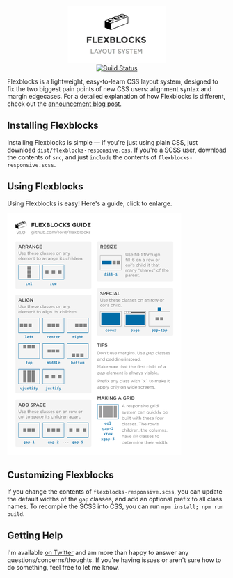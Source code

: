 <p align="center">
  <img src="https://raw.githubusercontent.com/lord/img/master/logo-flexblocks.png" alt="Flexblocks: Layout System" width="226">
  <br>
  <a href="https://travis-ci.org/lord/flexblocks">
    <img src="https://travis-ci.org/lord/flexblocks.svg?branch=master" alt="Build Status">
  </a>
  <br>
</p>

Flexblocks is a lightweight, easy-to-learn CSS layout system, designed to fix the two biggest pain points of new CSS users: alignment syntax and margin edgecases. For a detailed explanation of how Flexblocks is different, check out the [announcement blog post](https://lord.io/blog/2016/flexblocks/).

## Installing Flexblocks

Installing Flexblocks is simple — if you're just using plain CSS, just download `dist/flexblocks-responsive.css`. If you're a SCSS user, download the contents of `src`, and just `include` the contents of `flexblocks-responsive.scss`.

## Using Flexblocks

Using Flexblocks is easy! Here's a guide, click to enlarge.

<img src="https://raw.githubusercontent.com/lord/img/master/cheatsheet-flexblocks.png" alt="Flexblocks: Layout System" width="400">

## Customizing Flexblocks

If you change the contents of `flexblocks-responsive.scss`, you can update the default widths of the `gap` classes, and add an optional prefix to all class names. To recompile the SCSS into CSS, you can run `npm install; npm run build`.

## Getting Help

I'm available [on Twitter](http://twitter.com/rl0rd) and am more than happy to answer any questions/concerns/thoughts. If you're having issues or aren't sure how to do something, feel free to let me know.
